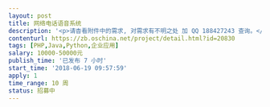 ```yaml
---                
layout: post       
title: 网络电话语音系统           
description: '<p>请杳看附件中的需求, 对需求有不明之处 加 QQ 188427243 查询。</p><p>希望对这 “网络电话语音系统” 会比较熟悉的开发商。</p>'     
contenturl: https://zb.oschina.net/project/detail.html?id=20830      
tags: [PHP,Java,Python,企业应用]            
salary: 10000-50000元          
publish_time: '已发布 7 小时'         
start_time: '2018-06-19 09:57:59'           
apply: 1                   
time_range: 10 周              
status: 招募中                  
---                 
```

